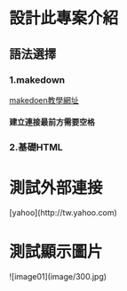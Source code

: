 # 設計此專案介紹

## 語法選擇
 
### 1.makedown
 [makedoen教學網址](https://cnfox.github.io/2019/05/21/Makedown-language/)
 #### 建立連接最前方需要空格
### 2.基礎HTML
<h1> 測試外部連接 </h1>
 [yahoo](http://tw.yahoo.com)


<h1> 測試顯示圖片 </h1>
 ![image01](image/300.jpg)</a>









